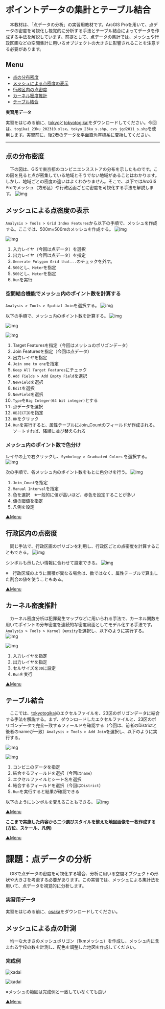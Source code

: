 # ポイントデータの集計とテーブル結合
　本教材は、「点データの分析」の実習用教材です。ArcGIS Proを用いて、点データの密度を可視化し視覚的に分析する手法とテーブル結合によってデータを作成する手法を解説しています。前提として、点データの集計では、メッシュや行政区画などの空間集計に用いるオブジェクトの大きさに影響されることを注意する必要があります。

**Menu**
------
* [点の分布密度](#点の分布密度)
* [メッシュによる点密度の表示](#メッシュによる点密度の表示)
* [行政区内の点密度](#行政区内の点密度)
* [カーネル密度推計](#カーネル密度推計)
* [テーブル結合](#テーブル結合)

**実習用データ**

実習をはじめる前に、[tokyo]と[tokyotogikai]をダウンロードしてください。今回は、`togikai_23ku_202310.xlsx`、`tokyo_23ku_s.shp`、`cvs_jgd2011_s.shp`を使用します。実習前に、後2者のデータを平面直角座標系に変換してください。

[tokyo]:https://github.com/gis-oer/datasets/raw/master/s/tokyo_s.zip

[tokyotogikai]:https://github.com/yamauchi-inochu/learning/raw/master/data/tokyotogikai.zip

-------

## 点の分布密度
　下の図は、GISで東京都のコンビニエンスストアの分布を示したものです。この図を見ると点が密集している地域とそうでない地域があることはわかります。しかし、地域ごとの密度の違いはよくわかりません。そこで、以下ではArcGIS Proでメッシュ（方形区）や行政区画ごとに密度を可視化する手法を解説します。
![img](./img/8-1.png)

## メッシュによる点密度の表示
`Analysis > Tools > Grid Index Features`から以下の手順で、メッシュを作成する。ここでは、500m×500mのメッシュを作成する。
![img](./img/8-2.png)

![img](./img/8-3.png)

1. 入力レイヤ（今回は点データ）を選択
2. 出力レイヤ（今回は点データ）を指定
3. `Generate Polygon Grid that...`のチェックを外す。
4. `500`とし、`Meter`を指定
5. `500`とし、`Meter`を指定
6. `Run`を実行


### 空間結合機能でメッシュ内のポイント数を計算する
`Analysis > Tools > Spatial Join`を選択する。
![img](./img/8-4.png)

以下の手順で、メッシュ内のポイント数を計算する。
![img](./img/8-5.png)

![img](./img/8-6.png)

![img](./img/8-7.png)

1. Target Featuresを指定（今回はメッシュのポリゴンデータ）
2. Join Featuresを指定（今回は点データ）
3. 出力レイヤを指定
4. `Join one to one`を指定
5. `Keep All Target Features`にチェック
6. `Add Fields > Add Empty Field`を選択
7. `NewField`を選択
8. `Edit`を選択
9. `NewField`を選択
10. `Type`を`Big Integer(64 bit integer)`とする
11. 点データを選択
12. `OBJECTID`を指定
13. `OK`をクリック
14. `Run`を実行すると、属性テーブルにJoin_Countのフィールドが作成される。ソートすれば、降順に並び替えられる

### メッシュ内のポイント数で色分け
レイヤの上で右クリックし、`Symbology > Graduated Colors` を選択する。
![img](./img/8-8.png)

次の手順で、各メッシュ内のポイント数をもとに色分けを行う。
![img](./img/8-9.png)

1. `Join_Count`を指定
2. `Manual Interval`を指定
3. 色を選択　※一般的に値が高いほど、赤色を設定することが多い
4. 値の閾値を指定
5. 凡例を設定

[▲Menu]

## 行政区内の点密度
　同じ手法で、行政区画のポリゴンを利用し、行政区ごとの点密度を計算することもできる。
![img](./img/8-10.png)

シンボルも示したい情報に合わせて設定できる。
![img](./img/8-11.png)

※　行政区域のように面積が異なる場合は、数ではなく、属性テーブルで算出した割合の値を使うこともある。

[▲Menu]

## カーネル密度推計
　カーネル密度分析は犯罪発生マップなどに用いられる手法で、カーネル関数を用いてポイントの分布密度を連続的な密度局面としてモデル化する手法です。`Analysis > Tools > Karnel Density`を選択し、以下のように実行する。
![img](./img/8-12.png)

![img](./img/8-13.png)

1. 入力レイヤを指定
2. 出力レイヤを指定
3. セルサイズを`30`に設定
4. `Run`を実行

[▲Menu]

## テーブル結合
　ここでは、[tokyotogikai]のエクセルファイルを、23区のポリゴンデータに結合する手法を解説する。まず、ダウンロードしたエクセルファイルと、23区のポリゴンデータで完全一致するフィールドを確認する（今回は、前者のDistrictと後者のnameが一致）`Analysis > Tools > Add Join`を選択し、以下のように実行する。

![img](./img/8-14.png)

![img](./img/8-15.png)

1. コンビニのデータを指定
2. 結合するフィールドを選択（今回は`name`）
3. エクセルファイルとシート名を選択
4. 結合するフィールドを選択（今回は`District`）
5. `Run`を実行すると結果が確認できる

以下のようにシンボルを変えることもできる。
![img](./img/8-16.png)

[▲Menu]

**ここまで実施した内容から二つ選びスタイルを整えた地図画像を一枚作成する(方位、スケール、凡例)**

[▲Menu]

# 課題：点データの分析
　GISで点データの密度を可視化する場合、分析に用いる空間オブジェクトの形状や大きさを考慮する必要があります。この実習では、メッシュによる集計法を用いて、点データを視覚的に分析します。

### 実習用データ
実習をはじめる前に、[osaka]をダウンロードしてください。

[osaka]:https://github.com/gis-oer/datasets/raw/master/s/osaka_s.zip

## メッシュによる点の計測
　均一な大きさのメッシュポリゴン（1kmメッシュ）を作成し、メッシュ内に含まれる学校の数を計測し、配色を調整した地図を作成してください。

### 完成例
![kadai](./img/t14-1.png)

![kadai](./img/t14-2.png)

※メッシュの範囲は完成例と一致していなくても良い

[▲Menu]

[▲Menu]:./8.md#Menu
